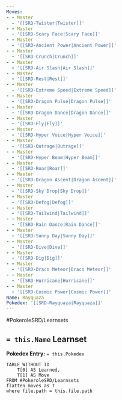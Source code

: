 ```yaml
---
Moves:
- - Master
  - '[[SRD-Twister|Twister]]'
- - Master
  - '[[SRD-Scary Face|Scary Face]]'
- - Master
  - '[[SRD-Ancient Power|Ancient Power]]'
- - Master
  - '[[SRD-Crunch|Crunch]]'
- - Master
  - '[[SRD-Air Slash|Air Slash]]'
- - Master
  - '[[SRD-Rest|Rest]]'
- - Master
  - '[[SRD-Extreme Speed|Extreme Speed]]'
- - Master
  - '[[SRD-Dragon Pulse|Dragon Pulse]]'
- - Master
  - '[[SRD-Dragon Dance|Dragon Dance]]'
- - Master
  - '[[SRD-Fly|Fly]]'
- - Master
  - '[[SRD-Hyper Voice|Hyper Voice]]'
- - Master
  - '[[SRD-Outrage|Outrage]]'
- - Master
  - '[[SRD-Hyper Beam|Hyper Beam]]'
- - Master
  - '[[SRD-Roar|Roar]]'
- - Master
  - '[[SRD-Dragon Ascent|Dragon Ascent]]'
- - Master
  - '[[SRD-Sky Drop|Sky Drop]]'
- - Master
  - '[[SRD-Defog|Defog]]'
- - Master
  - '[[SRD-Tailwind|Tailwind]]'
- - Master
  - '[[SRD-Rain Dance|Rain Dance]]'
- - Master
  - '[[SRD-Sunny Day|Sunny Day]]'
- - Master
  - '[[SRD-Dive|Dive]]'
- - Master
  - '[[SRD-Dig|Dig]]'
- - Master
  - '[[SRD-Draco Meteor|Draco Meteor]]'
- - Master
  - '[[SRD-Hurricane|Hurricane]]'
- - Master
  - '[[SRD-Cosmic Power|Cosmic Power]]'
Name: Rayquaza
Pokedex: '[[SRD-Rayquaza|Rayquaza]]'
---
```


#PokeroleSRD/Learnsets

## `= this.Name` Learnset

**Pokedex Entry:** `= this.Pokedex`

```dataview
TABLE WITHOUT ID
    T[0] AS Learned,
    T[1] AS Move
FROM #PokeroleSRD/Learnsets
flatten moves as T
where file.path = this.file.path
```
